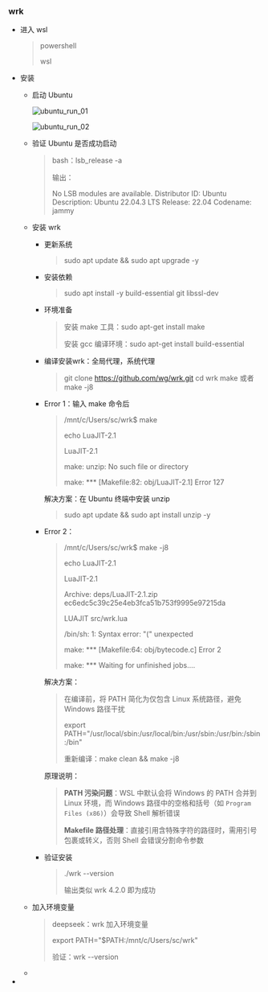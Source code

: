 ### wrk

- 进入 wsl

  > powershell
  >
  > wsl

- 安装

  - 启动 Ubuntu

    ![ubuntu_run_01](E:\gothmslee\go-junior\document\wsl\ubuntu_run_01.jpg)

    ![ubuntu_run_02](E:\gothmslee\go-junior\document\wsl\ubuntu_run_02.jpg)

  - 验证 Ubuntu 是否成功启动

    > bash：lsb_release -a
    >
    > 输出：
    >
    > No LSB modules are available.
    > Distributor ID: Ubuntu
    > Description:    Ubuntu 22.04.3 LTS
    > Release:        22.04
    > Codename:       jammy

  - 安装 wrk

    - 更新系统

      > sudo apt update && sudo apt upgrade -y

    - 安装依赖

      > sudo apt install -y build-essential git libssl-dev

    - 环境准备

      > 安装 make 工具：sudo apt-get install make
      >
      > 安装 gcc 编译环境：sudo apt-get install build-essential

    - 编译安装wrk：全局代理，系统代理

      >git clone https://github.com/wg/wrk.git
      >cd wrk
      >make 或者 make -j8

    - Error 1：输入 make 命令后

      > /mnt/c/Users/sc/wrk$ make 
      >
      > echo LuaJIT-2.1 
      >
      > LuaJIT-2.1 
      >
      > make: unzip: No such file or directory 
      >
      > make: *** [Makefile:82: obj/LuaJIT-2.1] Error 127

      解决方案：在 Ubuntu 终端中安装 unzip

      > sudo apt update && sudo apt install unzip -y

    - Error 2：

      > /mnt/c/Users/sc/wrk$ make -j8 
      >
      > echo LuaJIT-2.1 
      >
      > LuaJIT-2.1 
      >
      > Archive:  deps/LuaJIT-2.1.zip ec6edc5c39c25e4eb3fca51b753f9995e97215da 
      >
      > LUAJIT src/wrk.lua 
      >
      > /bin/sh: 1: Syntax error: "(" unexpected 
      >
      > make: *** [Makefile:64: obj/bytecode.c] Error 2
      >
      > make: *** Waiting for unfinished jobs....

      解决方案：

      > 在编译前，将 PATH 简化为仅包含 Linux 系统路径，避免 Windows 路径干扰
      >
      > export PATH="/usr/local/sbin:/usr/local/bin:/usr/sbin:/usr/bin:/sbin:/bin"
      >
      > 重新编译：make clean && make -j8

      原理说明：

      > **PATH 污染问题**：WSL 中默认会将 Windows 的 PATH 合并到 Linux 环境，而 Windows 路径中的空格和括号（如 `Program Files (x86)`）会导致 Shell 解析错误
      >
      > **Makefile 路径处理**：直接引用含特殊字符的路径时，需用引号包裹或转义，否则 Shell 会错误分割命令参数

    - 验证安装

      > ./wrk --version
      >
      > 输出类似 wrk 4.2.0 即为成功

  - 加入环境变量

    > deepseek：wrk 加入环境变量
    >
    > export PATH="$PATH:/mnt/c/Users/sc/wrk"
    >
    > 验证：wrk --version

  - 

- 

